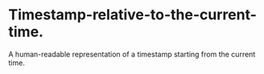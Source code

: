 # Timestamp-relative-to-the-current-time.
A human-readable representation of a timestamp starting from the current time.
